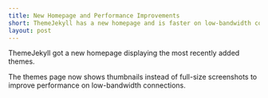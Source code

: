 ```yaml
---
title: New Homepage and Performance Improvements
short: ThemeJekyll has a new homepage and is faster on low-bandwidth connections.
layout: post
---
```


ThemeJekyll got a new homepage displaying the most recently added themes.

The themes page now shows thumbnails instead of full-size screenshots to improve performance on low-bandwidth connections.
